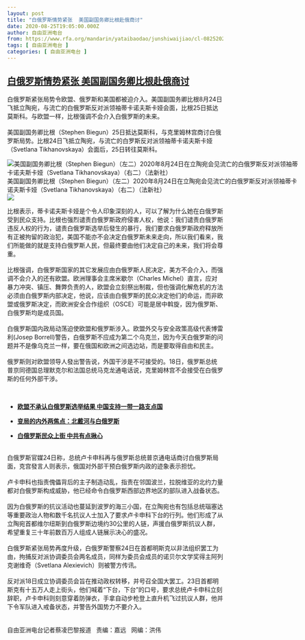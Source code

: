 ```yaml
---
layout: post
title: "白俄罗斯情势紧张  美国副国务卿比根赴俄商讨"
date: 2020-08-25T19:05:00.000Z
author: 自由亚洲电台
from: https://www.rfa.org/mandarin/yataibaodao/junshiwaijiao/cl-08252020142304.html
tags: [ 自由亚洲电台 ]
categories: [ 自由亚洲电台 ]
---
```

<!--1598382300000-->
[白俄罗斯情势紧张  美国副国务卿比根赴俄商讨](https://www.rfa.org/mandarin/yataibaodao/junshiwaijiao/cl-08252020142304.html)
------

<div>
<p>白俄罗斯紧张局势令欧盟、俄罗斯和美国都被迫介入。美国副国务卿比根8月24日飞抵立陶宛，与流亡的白俄罗斯反对派领袖蒂卡诺夫斯卡娅会面，比根25日抵达莫斯科。与欧盟一样，比根强调不会介入白俄罗斯的未来。<br/><br/>美国副国务卿比根（Stephen Biegun）25日抵达莫斯科，与克里姆林宫商讨白俄罗斯局势。比根24日飞抵立陶宛，与流亡的白罗斯反对派领袖蒂卡诺夫斯卡娅（Svetlana Tikhanovskaya）会面后，25日转往莫斯科。</p><p><div class="image-inline captioned" style="width:680px;"><div style="width:680px;"><img alt="美国副国务卿比根（Stephen Biegun）（左二）2020年8月24日在立陶宛会见流亡的白俄罗斯反对派领袖蒂卡诺夫斯卡娅（Svetlana Tikhanovskaya）（右二）（法新社）" src="https://www.rfa.org/mandarin/yataibaodao/junshiwaijiao/cl-08252020142304.html/cl0825z.jpg" title="美国副国务卿比根（Stephen Biegun）（左二）2020年8月24日在立陶宛会见流亡的白俄罗斯反对派领袖蒂卡诺夫斯卡娅（Svetlana Tikhanovskaya）（右二）（法新社）"/></div><div class="image-caption"><span style="width:680px;">美国副国务卿比根（Stephen Biegun）（左二）2020年8月24日在立陶宛会见流亡的白俄罗斯反对派领袖蒂卡诺夫斯卡娅（Svetlana Tikhanovskaya）（右二）（法新社）</span><span class="copyright"> </span></div><div id="zoomattribute"><a class="single_image" href="/mandarin/yataibaodao/junshiwaijiao/cl-08252020142304.html/cl0825z.jpg" title="美国副国务卿比根（Stephen Biegun）（左二）2020年8月24日在立陶宛会见流亡的白俄罗斯反对派领袖蒂卡诺夫斯卡娅（Svetlana Tikhanovskaya）（右二）（法新社）"><img src="/rfa_resources/graphics/icon-zoom.png"/></a></div></div></p><p>比根表示，蒂卡诺夫斯卡娅是个令人印象深刻的人，可以了解为什么她在白俄罗斯受到民众支持。比根也强烈谴责白俄罗斯政府侵害人权，他说：我们谴责白俄罗斯违反人权的行为，谴责白俄罗斯选举后發生的暴行，我们要求白俄罗斯政府释放所有正被拘留的政治犯，美国不能亦不会决定白俄罗斯未来走向，所以我们看来，我们所能做的就是支持白俄罗斯人民，但最终要由他们决定自己的未来，我们将会尊重。<br/><br/>比根强调，白俄罗斯国家的其它发展应由白俄罗斯人民决定，美方不会介入，而强调不会介入的还有欧盟。欧洲理事会主席米歇尔（Charles Michel）直言，应对暴力冲突、镇压、舞弊负责的人，欧盟会立刻祭出制裁，但也强调化解危机的方法必须由白俄罗斯内部决定，他说，应该由白俄罗斯的民众决定他们的命运，而非欧盟或俄罗斯决定，而欧洲安全合作组织（OSCE）可能是居中斡旋，因为俄罗斯、白俄罗斯均是成员国。<br/><br/>白俄罗斯国内政局动荡迫使欧盟和俄罗斯涉入。欧盟外交与安全政策高级代表博雷利(Josep Borrell)警告，白俄罗斯不应成为第二个乌克兰，因为今天白俄罗斯的问题并不是像乌克兰一样，要在俄国和欧洲之间选边站，而是要取得自由和民主。<br/><br/>俄罗斯则对欧盟领导人發出警告说，外国干涉是不可接受的。18日，俄罗斯总统普京同德国总理默克尔和法国总统马克龙通电话说，克里姆林宫不会接受在白俄罗斯的任何外部干涉。</p><p> </p><ul><li><b><a class="external-link" href="http://www.rfa.org/mandarin/yataibaodao/junshiwaijiao/cl-08202020133819.html">欧盟不承认白俄罗斯选举结果 中国支持一带一路支点国</a></b></li></ul><ul><li><b><a class="external-link" href="http://www.rfa.org/mandarin/zhuanlan/zhongguotoushi/panel-08192020163323.html">变局的内外两焦点：北戴河与白俄罗斯</a></b></li></ul><ul><li><b><a class="external-link" href="http://www.rfa.org/mandarin/yataibaodao/jingmao/cm-08182020152953.html">白俄罗斯民众上街 中共有点揪心</a></b></li></ul><p><br/>白俄罗斯官媒24日称，总统卢卡申科再与俄罗斯总统普京通电话商讨白俄罗斯局面，克宫發言人则表示，俄国对外部干预白俄罗斯内政的迹象表示担忧。<br/><br/>卢卡申科也指责傀儡背后的主子制造动乱，指责在邻国波兰，拉脱维亚的北约力量都对白俄罗斯构成威胁，他已经命令白俄罗斯西部边界地区的部队进入战备状态。<br/><br/>因为白俄罗斯的抗议活动也蔓延到波罗的海三小国，在立陶宛也有包括总统瑙塞达等重要政治人物和数千名抗议人士加入了要求卢卡申科下台的行列。他们形成了从立陶宛首都维尔纽斯到白俄罗斯边境约30公里的人链，声援白俄罗斯抗议人群，希望重复三十年前数百万人组成人链展示决心的盛况。<br/><br/>白俄罗斯紧张局势再度升级，白俄罗斯警察24日在首都明斯克以非法组织罢工为由，拘捕反对派协调委员会两名成员，同样为委员会成员的诺贝尔文学奖得主阿列克谢维奇（Svetlana Alexievich）则被警方传讯。<br/><br/>反对派18日成立协调委员会旨在推动政权转移，并号召全国大罢工。23日首都明斯克有十五万人走上街头，他们喊着“下台，下台”的口号，要求总统卢卡申科立刻辞职，卢卡申科则刻意穿着防弹衣，手拿自动步枪登上直升机飞过抗议人群，他并下令军队进入戒备状态，并警告外国势力不要介入。<br/><br/><br/>自由亚洲电台记者蔡凌巴黎报道   责编：嘉远   网编：洪伟</p>
</div>
